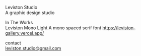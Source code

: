 <bold>Leviston Studio</bold><br>
A graphic design studio


In The Works <br>
  Leviston Mono Light
  A mono spaced serif font
  https://leviston-gallery.vercel.app/


contact <br>
  leviston.studio@gmail.com
